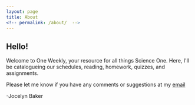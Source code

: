 ```yaml
---
layout: page
title: About
<!-- permalink: /about/  -->
---
```


## Hello!

Welcome to One Weekly, your resource for all things Science One. Here, I'll be catalogueing our schedules, reading, homework, quizzes, and assignments.

Please let me know if you have any comments or suggestions at my [email](mailto:jocelyndbaker@gmail.com)

-Jocelyn Baker